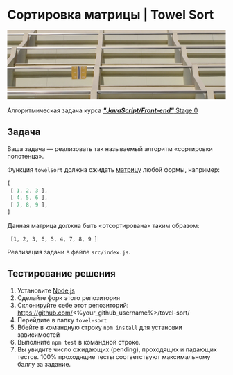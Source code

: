 # **Сортировка матрицы**  | **Towel Sort**

![Towel Sort](./public/towel-sort.jpg)

Алгоритмическая задача курса [**_"JavaScript/Front-end"_** Stage 0](https://rs.school/js-stage0/)
## Задача
Ваша задача — реализовать так называемый алгоритм «сортировки полотенца».

Функция `towelSort` должна ожидать [матрицу](https://en.wikipedia.org/wiki/Array_data_structure#Multisized_arrays) любой формы, например:

```js
[
 [ 1, 2, 3 ],
 [ 4, 5, 6 ],
 [ 7, 8, 9 ],
]
```

Данная матрица должна быть «отсортирована» таким образом:
```
 [1, 2, 3, 6, 5, 4, 7, 8, 9 ]
```

Реализация задачи в файле `src/index.js`.

## Тестирование решения
1. Установите [Node.js](https://nodejs.org/en/download/)
2. Сделайте форк этого репозитория
3. Склонируйте себе этот репозиторий: https://github.com/<%your_github_username%>/tovel-sort/
4. Перейдите в папку `tovel-sort`
5. Вбейте в командную строку `npm install` для установки зависимостей
6. Выполните `npm test` в командной строке.
7. Вы увидите число ожидающих (pending), проходящих и падающих тестов. 100% проходящие тесты соответствуют максимальному баллу за задание.
